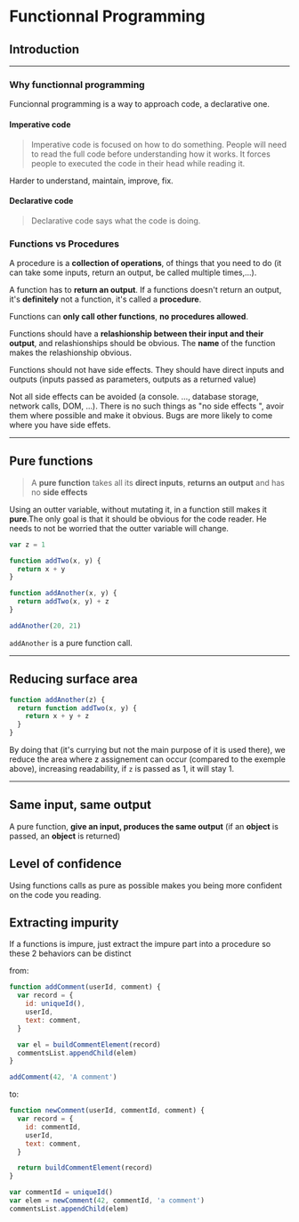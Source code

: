 # Functionnal Programming

## Introduction

***

### Why functionnal programming

Funcionnal programming is a way to approach code, a declarative one.

#### Imperative code

> Imperative code is focused on how to do something.
> People will need to read the full code before understanding how it works.
> It forces people to executed the code in their head while reading it.

Harder to understand, maintain, improve, fix.


#### Declarative code

> Declarative code says what the code is doing.


### Functions vs Procedures

A procedure is a **collection of operations**, of things that you need to do 
(it can take some inputs, return an output, be called multiple times,...).

A function has to **return an output**. If a functions doesn't return an output, 
it's **definitely** not a function, it's called a **procedure**.

Functions can **only call other functions**, **no procedures allowed**.

Functions should have a **relashionship between their input and their output**, and relashionships
should be obvious. The **name** of the function makes the relashionship obvious.

Functions should not have side effects.
They should have direct inputs and outputs (inputs passed as parameters, outputs as a returned value)

Not all side effects can be avoided (a console. ..., database storage, network calls, DOM, ...).
There is no such things as "no side effects ", avoir them where possible and make it obvious.
Bugs are more likely to come where you have side effets.

***

## Pure functions

> A **pure function** takes all its **direct inputs**, **returns an output** and has no **side effects**

Using an outter variable, without mutating it, in a function still makes it **pure**.The only goal is 
that it should be obvious for the code reader. He needs to not be worried that the outter variable will change.

```javascript 
var z = 1

function addTwo(x, y) {
  return x + y
}

function addAnother(x, y) {
  return addTwo(x, y) + z
}

addAnother(20, 21)
```

`addAnother` is a pure function call.

***

## Reducing surface area

```javascript 
function addAnother(z) {
  return function addTwo(x, y) {
    return x + y + z
  }
}
```

By doing that (it's currying but not the main purpose of it is used there), we reduce the area
where z assignement can occur (compared to the exemple above), increasing readability, if `z`
is passed as 1, it will stay 1.

***

## Same input, same output

A pure function, **give an input, produces the same output** (if an **object** is passed, an **object** is returned)

## Level of confidence

Using functions calls as pure as possible makes you being more confident on the code you reading.

## Extracting impurity

If a functions is impure, just extract the impure part into a procedure so these 2 behaviors can be distinct

from:

```javascript
function addComment(userId, comment) {
  var record = {
    id: uniqueId(),
    userId,
    text: comment,
  }

  var el = buildCommentElement(record)
  commentsList.appendChild(elem)
}

addComment(42, 'A comment')

```
to: 

```javascript
function newComment(userId, commentId, comment) {
  var record = {
    id: commentId,
    userId,
    text: comment,
  }

  return buildCommentElement(record)
}

var commentId = uniqueId()
var elem = newComment(42, commentId, 'a comment')
commentsList.appendChild(elem)
```